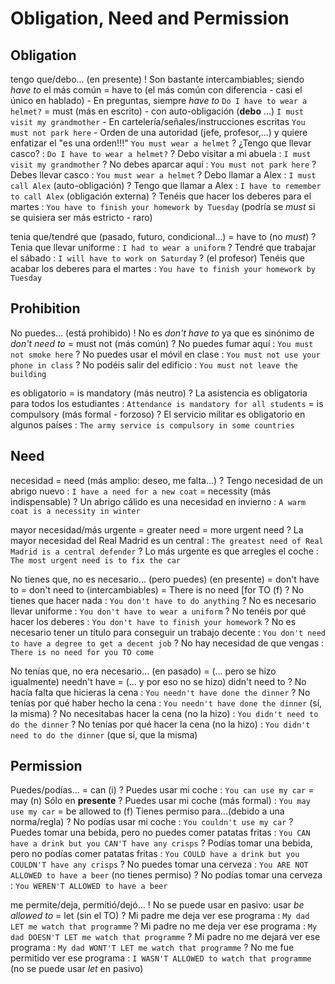 # Obligation, Need and Permission

## Obligation

tengo que/debo... (en presente)
    ! Son bastante intercambiables; siendo _have to_ el más común
    = have to (el más común con diferencia - casi el único en hablado)
        - En preguntas, siempre _have to_ `Do I have to wear a helmet?`
    = must (más en escrito)
        - con auto-obligación (**debo** ...) `I must visit my grandmother`
        - En cartelería/señales/instrucciones escritas `You must not park here`
        - Orden de una autoridad (jefe, profesor,...) y quiere enfatizar el "es una orden!!!" `You must wear a helmet`
    ? ¿Tengo que llevar casco? : `Do I have to wear a helmet?`
    ? Debo visitar a mi abuela : `I must visit my grandmother`
    ? No debes aparcar aquí : `You must not park here`
    ? Debes llevar casco : `You must wear a helmet`
    ? Debo llamar a Alex : `I must call Alex` (auto-obligación)
    ? Tengo que llamar a Alex : `I have to remember to call Alex` (obligación externa)
    ? Tenéis que hacer los deberes para el martes : `You have to finish your homework by Tuesday` (podría se _must_ si se quisiera ser más estricto - raro)

tenia que/tendré que (pasado, futuro, condicional...)
    = have to (no _must_)
    ? Tenia que llevar uniforme : `I had to wear a uniform`
    ? Tendré que trabajar el sábado : `I will have to work on Saturday`
    ? (el profesor) Tenéis que acabar los deberes para el martes : `You have to finish your homework by Tuesday`


## Prohibition


No puedes... (está prohibido)
    ! No es _don't have to_ ya que es sinónimo de _don't need to_
    = must not (más común)
    ? No puedes fumar aquí : `You must not smoke here`
    ? No puedes usar el móvil en clase : `You must not use your phone in class`
    ? No podéis salir del edificio : `You must not leave the building`

es obligatorio
    = is mandatory (más neutro)
    ? La asistencia es obligatoria para todos los estudiantes : `Attendance is mandatory for all students`
    = is compulsory (más formal - forzoso)
    ? El servicio militar es obligatorio en algunos países : `The army service is compulsory in some countries`


## Need

necesidad
    = need (más amplio: deseo, me falta...)
    ? Tengo necesidad de un abrigo nuevo : `I have a need for a new coat`
    = necessity (más indispensable)
    ? Un abrigo cálido es una necesidad en invierno : `A warm coat is a necessity in winter`

mayor necesidad/más urgente
    = greater need
    = more urgent need
    ? La mayor necesidad del Real Madrid es un central : `The greatest need of Real Madrid is a central defender`
    ? Lo más urgente es que arregles el coche : `The most urgent need is to fix the car`

No tienes que, no es necesario... (pero puedes) (en presente)
    = don't have to
    = don't need to (intercambiables)
    = There is no need [for <sbody> TO <base> (f)
    ? No tienes que hacer nada : `You don't have to do anything`
    ? No es necesario llevar uniforme : `You don't have to wear a uniform`
    ? No tenéis por qué hacer los deberes : `You don't have to finish your homework`
    ? No es necesario tener un título para conseguir un trabajo decente : `You don't need to have a degree to get a decent job`
    ? No hay necesidad de que vengas : `There is no need for you TO come`

No tenías que, no era necesario... (en pasado)
    = (... pero se hizo igualmente) needn't have <done>
    = (... y por eso no se hizo) didn't need to <base>
    ? No hacía falta que hicieras la cena : `You needn't have done the dinner`
    ? No tenías por qué haber hecho la cena : `You needn't have done the dinner` (sí, la misma)
    ? No necesitabas hacer la cena (no la hizo) : `You didn't need to do the dinner`
    ? No tenías por qué hacer la cena (no la hizo) : `You didn't need to do the dinner` (que sí, que la misma)

## Permission

Puedes/podías...
    = can (i)
    ? Puedes usar mi coche : `You can use my car`
    = may (n) Sólo en **presente**
    ? Puedes usar mi coche (más formal) : `You may use my car`
    = be allowed to (f) Tienes permiso para...(debido a una norma/regla)
    ? No podías usar mi coche : `You couldn't use my car`
    ? Puedes tomar una bebida, pero no puedes comer patatas fritas : `You CAN have a drink but you CAN'T have any crisps`
    ? Podías tomar una bebida, pero no podías comer patatas fritas : `You COULD have a drink but you COULDN'T have any crisps`
    ? No puedes tomar una cerveza : `You ARE NOT ALLOWED to have a beer` (no tienes permiso)
    ? No podías tomar una cerveza : `You WEREN'T ALLOWED to have a beer`

me permite/deja, permitió/dejó...
    ! No se puede usar en pasivo: usar _be allowed to_
    = let <sbody> <base> (sin el TO)
    ? Mi padre me deja ver ese programa : `My dad LET me watch that programme`
    ? Mi padre no me deja ver ese programa : `My dad DOESN'T LET me watch that programme`
    ? Mi padre no me dejará ver ese programa : `My dad WONT'T LET me watch that programme`
    ? No me fue permitido ver ese programa : `I WASN'T ALLOWED to watch that programme` (no se puede usar _let_ en pasivo)
